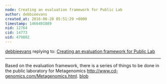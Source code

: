 ```yaml
---
node: Creating an evaluation framework for Public Lab
author: debbieevans
created_at: 2016-06-20 05:51:29 +0000
timestamp: 1466401889
nid: 12764
cid: 14773
uid: 479882
---
```




[debbieevans](../profile/debbieevans) replying to: [Creating an evaluation framework for Public Lab](../notes/Shannon/03-01-2016/creating-an-evaluation-framework-for-public-lab)

----
Based on the evaluation framework, there is a series of things to be done in the public laboratory for Metagenomics http://www.cd-genomics.com/Metagenomics.html.
<a href="//i.publiclab.org/system/images/photos/000/016/684/original/blob"><i class="fa fa-file"></i> blob</a>

